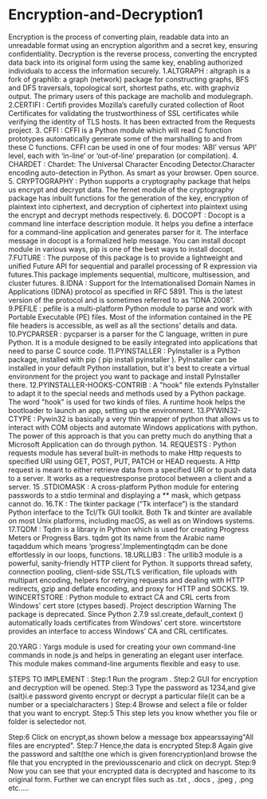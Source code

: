 # Encryption-and-Decryption1
Encryption is the process of converting plain, readable data into an unreadable format using an encryption algorithm and a secret key, ensuring confidentiality. Decryption is the reverse process, converting the encrypted data back into its original form using the same key, enabling authorized individuals to access the information securely.
1.ALTGRAPH :
altgraph is a fork of graphlib: a graph (network) package for constructing graphs, BFS and DFS traversals, topological sort, shortest paths, etc. with graphviz output. 
The primary users of this package are macholib and modulegraph. 
2.CERTIFI :
Certifi provides Mozilla’s carefully curated collection of Root Certificates for validating the trustworthiness of SSL certificates while verifying the identity of TLS hosts. It has been extracted from the Requests project.
3.	CFFI :
 CFFI is a Python module which will read C function prototypes automatically generate some of the marshalling to and from these C functions. 
CFFI can be used in one of four modes: ‘ABI’ versus ‘API’ level, each with ‘in-line’ or ‘out-of-line’ preparation (or compilation). 
4.	CHARDET :
Chardet: The Universal Character Encoding Detector.Character encoding auto-detection in Python. As smart as your browser. Open source. 
5.	CRYPTOGRAPHY :
Python supports a cryptography package that helps us encrypt and decrypt data. The fernet module of the cryptography package has inbuilt functions for the generation of the key, encryption of plaintext into ciphertext, and decryption of ciphertext into plaintext using the encrypt and decrypt methods respectively. 
6.	DOCOPT :
Docopt is a command line interface description module. It helps you define a interface for a command-line application and generates parser for it. The interface message in docopt is a formalized help message. 
You can install docopt module in various ways, pip is one of the best ways to install docopt. 
7.FUTURE :
    The purpose of this package is to provide a lightweight and unified Future API for sequential and parallel processing of R expression via futures.This package implements sequential, multicore, multisession, and cluster futures. 
8.IDNA :
      Support for the Internationalised Domain Names in Applications (IDNA) protocol as specified in RFC 5891. This is the latest version of the protocol and is sometimes referred to as “IDNA 2008”. 
9.PEFILE :
pefile is a multi-platform Python module to parse and work with Portable Executable (PE) files. Most of the information contained in the PE file headers is accessible, as well as all the sections' details and data. 
10.PYCPARSER :
pycparser is a parser for the C language, written in pure Python. It is a module designed to be easily integrated into applications that need to parse C source code. 
11.PYINSTALLER :
PyInstaller is a Python package, installed with pip ( pip install pyinstaller ). PyInstaller can be installed in your default Python installation, but it's best to create a virtual environment for the project you want to package and install PyInstaller there. 
12.PYINSTALLER-HOOKS-CONTRIB :
A "hook" file extends PyInstaller to adapt it to the special needs and methods used by a Python package. The word "hook" is used for two kinds of files. A runtime hook helps the bootloader to launch an app, setting up the environment. 
13.PYWIN32-CTYPE :
Pywin32 is basically a very thin wrapper of python that allows us to interact with COM objects and automate Windows applications with python. The power of this approach is that you can pretty much do anything that a Microsoft Application can do through python. 
14. REQUESTS :
Python requests module has several built-in methods to make Http requests to specified URI using GET, POST, PUT, PATCH or HEAD requests. A Http request is meant to either retrieve data from a specified URI or to push data to a server. It works as a requestresponse protocol between a client and a server. 
15 .STDIOMASK : 
     A cross-platform Python module for entering passwords to a stdio terminal and displaying a ** mask, which getpass cannot do. 
16.TK  :
     The tkinter package (“Tk interface”) is the standard Python interface to the Tcl/Tk GUI toolkit. Both Tk and tkinter are available on most Unix platforms, including macOS, as well as on Windows systems. 
17.TQDM :
Tqdm is a library in Python which is used for creating Progress Meters or Progress Bars. tqdm got its name from the Arabic name taqaddum which means ‘progress’.Implementingtqdm can be done effortlessly in our loops, functions. 
18.URLLIB3 :
     The urllib3 module is a powerful, sanity-friendly HTTP client for 
Python. It supports thread safety, connection pooling, client-side SSL/TLS verification, file uploads with multipart encoding, helpers for retrying requests and dealing with HTTP redirects, gzip and deflate encoding, and proxy for HTTP and SOCKS. 
19. WINCERTSTORE :
     Python module to extract CA and CRL certs from Windows' cert store (ctypes based). Project description Warning The package is deprecated. Since Python 2.7.9 ssl.create_default_context () automatically loads certificates from Windows’ cert store. wincertstore provides an interface to access Windows’ CA and CRL 
certificates. 

20.YARG :
Yargs module is used for creating your own command-line commands in node.js and helps in generating an elegant user interface. This module makes command-line arguments flexible and easy to use. 

STEPS TO IMPLEMENT :
Step:1 Run the program .
Step:2 GUI for encryption and decryption will be opened.
Step:3 Type the password as 1234,and give (salt)i.e password givento encrypt or decrypt a particular file(it can be a number or a specialcharacters )
Step:4 Browse and select a file or folder that you want to encrypt.
Step:5 This step lets you know whether you file or folder is selectedor not.

Step:6 Click on encrypt,as shown below a message box appearssaying"All files are encrypted".
Step:7 Hence,the data is encrypted
Step:8 Again give the password and salt(the one which is given forencryption)and browse the file that you encrypted in the previousscenario and click on decrypt.
Step:9 Now you can see that your encrypted data is decrypted and hascome to its original form.
Further we can encrypt files such as .txt , .docs , .jpeg , .png etc.....
